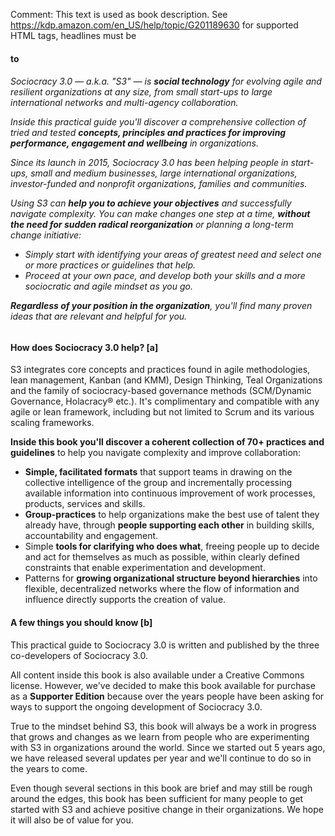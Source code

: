 Comment: This text is used as book description. See https://kdp.amazon.com/en_US/help/topic/G201189630 for supported HTML tags, headlines must be <h4> to <h6>

Sociocracy 3.0 — a.k.a. "S3" — is **social technology** for evolving agile and resilient organizations at any size, from small start-ups to large international networks and multi-agency collaboration. 

Inside this practical guide you'll discover a comprehensive collection of tried and tested **concepts, principles and practices for improving performance, engagement and wellbeing** in organizations.

Since its launch in 2015, Sociocracy 3.0 has been helping people in start-ups, small and medium businesses, large international organizations, investor-funded and nonprofit organizations, families and communities.

Using S3 can **help you to achieve your objectives** and successfully navigate complexity. You can make changes one step at a time, **without the need for sudden radical reorganization** or planning a long-term change initiative:

-   Simply start with identifying your areas of greatest need and select one or more practices or guidelines that help.
-   Proceed at your own pace, and develop both your skills and a more sociocratic and agile mindset as you go.

**Regardless of your position in the organization**, you'll find many proven ideas that are relevant and helpful for you.
 
#### How does Sociocracy 3.0 help? [a]

S3 integrates core concepts and practices found in agile methodologies, lean management, Kanban (and KMM), Design Thinking, Teal Organizations and the family of sociocracy-based governance methods (SCM/Dynamic Governance, Holacracy® etc.). It's complimentary and compatible with any agile or lean framework, including but not limited to Scrum and its various scaling frameworks.

**Inside this book you'll discover a coherent collection of 70+ practices and guidelines** to help you navigate complexity and improve collaboration:

-   **Simple, facilitated formats** that support teams in drawing on the collective intelligence of the group and incrementally processing available information into continuous improvement of work processes, products, services and skills.
-   **Group-practices** to help organizations make the best use of talent they already have, through **people supporting each other** in building skills, accountability and engagement.
-   Simple **tools for clarifying who does what**, freeing people up to decide and act for themselves as much as possible, within clearly defined constraints that enable experimentation and development.
-   Patterns for **growing organizational structure beyond hierarchies** into flexible, decentralized networks where the flow of information and influence directly supports the creation of value.

#### A few things you should know [b]

This practical guide to Sociocracy 3.0 is written and published by the three co-developers of Sociocracy 3.0. 

All content inside this book is also available under a Creative Commons license. However, we've decided to make this book available for purchase as a **Supporter Edition** because over the years people have been asking for ways to support the ongoing development of Sociocracy 3.0.

True to the mindset behind S3, this book will always be a work in progress that grows and changes as we learn from people who are experimenting with S3 in organizations around the world. Since we started out 5 years ago, we have released several updates per year and we'll continue to do so in the years to come.

Even though several sections in this book are brief and may still be rough around the edges, this book has been sufficient for many people to get started with S3 and achieve positive change in their organizations. We hope it will also be of value for you.

